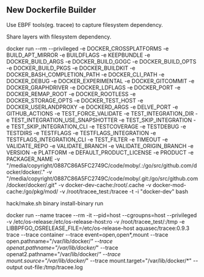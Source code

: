 ## New Dockerfile Builder

Use EBPF tools(eg. tracee) to capture filesystem dependency.

Share layers with filesystem dependency.

docker run --rm --privileged  -e DOCKER_CROSSPLATFORMS -e BUILD_APT_MIRROR -e BUILDFLAGS -e KEEPBUNDLE -e DOCKER_BUILD_ARGS -e DOCKER_BUILD_GOGC -e DOCKER_BUILD_OPTS -e DOCKER_BUILD_PKGS -e DOCKER_BUILDKIT -e DOCKER_BASH_COMPLETION_PATH -e DOCKER_CLI_PATH -e DOCKER_DEBUG -e DOCKER_EXPERIMENTAL -e DOCKER_GITCOMMIT -e DOCKER_GRAPHDRIVER -e DOCKER_LDFLAGS -e DOCKER_PORT -e DOCKER_REMAP_ROOT -e DOCKER_ROOTLESS -e DOCKER_STORAGE_OPTS -e DOCKER_TEST_HOST -e DOCKER_USERLANDPROXY -e DOCKERD_ARGS -e DELVE_PORT -e GITHUB_ACTIONS -e TEST_FORCE_VALIDATE -e TEST_INTEGRATION_DIR -e TEST_INTEGRATION_USE_SNAPSHOTTER -e TEST_SKIP_INTEGRATION -e TEST_SKIP_INTEGRATION_CLI -e TESTCOVERAGE -e TESTDEBUG -e TESTDIRS -e TESTFLAGS -e TESTFLAGS_INTEGRATION -e TESTFLAGS_INTEGRATION_CLI -e TEST_FILTER -e TIMEOUT -e VALIDATE_REPO -e VALIDATE_BRANCH -e VALIDATE_ORIGIN_BRANCH -e VERSION -e PLATFORM -e DEFAULT_PRODUCT_LICENSE -e PRODUCT -e PACKAGER_NAME -v "/media/copyright/0887C86A5FC2749C/code/moby/.:/go/src/github.com/docker/docker/." -v "/media/copyright/0887C86A5FC2749C/code/moby/.git:/go/src/github.com/docker/docker/.git" -v docker-dev-cache:/root/.cache -v docker-mod-cache:/go/pkg/mod/ -v /root/tracee_test:/tracee    -t -i "docker-dev" bash

hack/make.sh binary install-binary run

docker run  --name tracee --rm -it  --pid=host --cgroupns=host --privileged  -v /etc/os-release:/etc/os-release-host:ro -v /root/tracee_test/:/tmp  -e LIBBPFGO_OSRELEASE_FILE=/etc/os-release-host aquasec/tracee:0.9.3 trace --trace container --trace event=open,open*,mount --trace open.pathname="/var/lib/docker/*" --trace openat.pathname="/var/lib/docker/*" --trace openat2.pathname="/var/lib/docker/*" --trace mount.source="/var/lib/docker/*" --trace mount.target="/var/lib/docker/*" --output out-file:/tmp/tracee.log